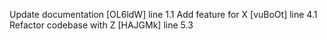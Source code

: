 Update documentation [OL6ldW] line 1.1
Add feature for X [vuBoOt] line 4.1
Refactor codebase with Z [HAJGMk] line 5.3
